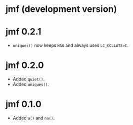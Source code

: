 # jmf (development version)

# jmf 0.2.1

* `uniques()` now keeps `NA`s and always uses `LC_COLLATE=C`.

# jmf 0.2.0

* Added `quiet()`.
* Added `uniques()`.

# jmf 0.1.0

* Added `a()` and `na()`.
